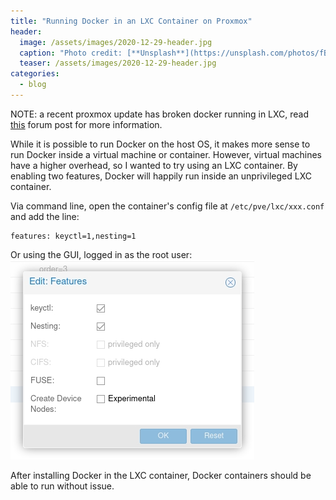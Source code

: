 ```yaml
---
title: "Running Docker in an LXC Container on Proxmox"
header:
  image: /assets/images/2020-12-29-header.jpg
  caption: "Photo credit: [**Unsplash**](https://unsplash.com/photos/fBZOVyF-96w)"
  teaser: /assets/images/2020-12-29-header.jpg
categories:
  - blog
---
```


NOTE: a recent proxmox update has broken docker running in LXC, read [this](https://forum.proxmox.com/threads/docker-in-lxc-l%C3%A4uft-nicht-mehr.83651/) forum post for more information.

While it is possible to run Docker on the host OS, it makes more sense to run Docker inside a virtual machine or container. However, virtual machines have a higher overhead, so I wanted to try using an LXC container. By enabling two features, Docker will happily run inside an unprivileged LXC container.

Via command line, open the container's config file at `/etc/pve/lxc/xxx.conf` and add the line: 
```
features: keyctl=1,nesting=1
```

Or using the GUI, logged in as the root user:
![Proxmox GUI](/assets/images/2020-12-29-proxmox.jpg)

After installing Docker in the LXC container, Docker containers should be able to run without issue.
